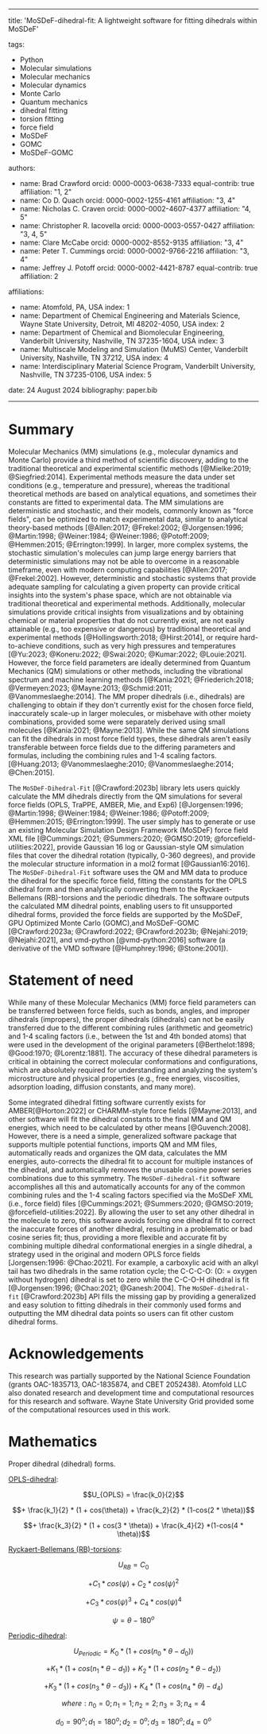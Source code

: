 
---
title: 'MoSDeF-dihedral-fit: A lightweight software for fitting dihedrals within MoSDeF'

tags:
  - Python
  - Molecular simulations
  - Molecular mechanics
  - Molecular dynamics
  - Monte Carlo
  - Quantum mechanics
  - dihedral fitting
  - torsion fitting
  - force field
  - MoSDeF
  - GOMC
  - MoSDeF-GOMC

authors:
  - name: Brad Crawford
    orcid: 0000-0003-0638-7333
    equal-contrib: true
    affiliation: "1, 2"
  - name: Co D. Quach
    orcid: 0000-0002-1255-4161
    affiliation: "3, 4"
  - name: Nicholas C. Craven
    orcid: 0000-0002-4607-4377
    affiliation: "4, 5"
  - name: Christopher R. Iacovella
    orcid: 0000-0003-0557-0427
    affiliation: "3, 4, 5"
  - name: Clare McCabe
    orcid: 0000-0002-8552-9135
    affiliation: "3, 4"
  - name: Peter T. Cummings
    orcid: 0000-0002-9766-2216
    affiliation: "3, 4"
  - name: Jeffrey J. Potoff
    orcid: 0000-0002-4421-8787
    equal-contrib: true
    affiliation: 2

affiliations:
 - name: Atomfold, PA, USA
   index: 1
 - name: Department of Chemical Engineering and Materials Science, Wayne State University, Detroit, MI 48202-4050, USA
   index: 2
 - name: Department of Chemical and Biomolecular Engineering, Vanderbilt University, Nashville, TN 37235-1604, USA
   index: 3
 - name: Multiscale Modeling and Simulation (MuMS) Center, Vanderbilt University, Nashville, TN 37212, USA
   index: 4
 - name: Interdisciplinary Material Science Program, Vanderbilt University, Nashville, TN 37235-0106, USA
   index: 5

date: 24 August 2024
bibliography: paper.bib

---

# Summary

Molecular Mechanics (MM) simulations (e.g., molecular dynamics and Monte Carlo) provide a third method of scientific discovery, adding to the traditional theoretical and experimental scientific methods [@Mielke:2019; @Siegfried:2014].  Experimental methods measure the data under set conditions (e.g., temperature and pressure), whereas the traditional theoretical methods are based on analytical equations, and sometimes their constants are fitted to experimental data.  The MM simulations are deterministic and stochastic, and their models, commonly known as "force fields", can be optimized to match experimental data, similar to analytical theory-based methods [@Allen:2017; @Frekel:2002; @Jorgensen:1996; @Martin:1998; @Weiner:1984; @Weiner:1986; @Potoff:2009; @Hemmen:2015; @Errington:1999].  In larger, more complex systems, the stochastic simulation's molecules can jump large energy barriers that deterministic simulations may not be able to overcome in a reasonable timeframe, even with modern computing capabilities [@Allen:2017; @Frekel:2002].  However, deterministic and stochastic systems that provide adequate sampling for calculating a given property can provide critical insights into the system's phase space, which are not obtainable via traditional theoretical and experimental methods.  Additionally, molecular simulations provide critical insights from visualizations and by obtaining chemical or material properties that do not currently exist, are not easily attainable (e.g., too expensive or dangerous) by traditional theoretical and experimental methods [@Hollingsworth:2018; @Hirst:2014], or require hard-to-achieve conditions, such as very high pressures and temperatures [@Yu:2023; @Koneru:2022; @Swai:2020; @Kumar:2022; @Louie:2021].  However, the force field parameters are ideally determined from Quantum Mechanics (QM) simulations or other methods, including the vibrational spectrum and machine learning methods [@Kania:2021; @Friederich:2018; @Vermeyen:2023; @Mayne:2013; @Schmid:2011; @Vanommeslaeghe:2014].  The MM proper dihedrals (i.e., dihedrals) are challenging to obtain if they don't currently exist for the chosen force field, inaccurately scale-up in larger molecules, or misbehave with other moiety combinations, provided some were separately derived using small molecules [@Kania:2021; @Mayne:2013].  While the same QM simulations can fit the dihedrals in most force field types, these dihedrals aren't easily transferable between force fields due to the differing parameters and formulas, including the combining rules and 1-4 scaling factors. [@Huang:2013; @Vanommeslaeghe:2010; @Vanommeslaeghe:2014; @Chen:2015].

The `MoSDeF-Dihedral-Fit` [@Crawford:2023b] library lets users quickly calculate the MM dihedrals directly from the QM simulations for several force fields (OPLS, TraPPE, AMBER, Mie, and Exp6) [@Jorgensen:1996; @Martin:1998; @Weiner:1984; @Weiner:1986; @Potoff:2009; @Hemmen:2015; @Errington:1999].  The user simply has to generate or use an existing Molecular Simulation Design Framework (MoSDeF) force field XML file [@Cummings:2021; @Summers:2020; @GMSO:2019; @forcefield-utilities:2022], provide Gaussian 16 log or Gaussian-style QM simulation files that cover the dihedral rotation (typically, 0-360 degrees), and provide the molecular structure information in a mol2 format [@Gaussian16:2016].  The `MoSDeF-Dihedral-Fit` software uses the QM and MM data to produce the dihedral for the specific force field, fitting the constants for the OPLS dihedral form and then analytically converting them to the Ryckaert-Bellemans (RB)-torsions and the periodic dihedrals.  The software outputs the calculated MM dihedral points, enabling users to fit unsupported dihedral forms, provided the force fields are supported by the MoSDeF, GPU Optimized Monte Carlo (GOMC),and MoSDeF-GOMC [@Crawford:2023a; @Crawford:2022; @Crawford:2023b; @Nejahi:2019; @Nejahi:2021], and vmd-python [@vmd-python:2016] software (a derivative of the VMD software [@Humphrey:1996; @Stone:2001]).


# Statement of need

While many of these Molecular Mechanics (MM) force field parameters can be transferred between force fields, such as bonds, angles, and improper dihedrals (impropers), the proper dihedrals (dihedrals) can not be easily transferred due to the different combining rules (arithmetic and geometric) and 1-4 scaling factors (i.e., between the 1st and 4th bonded atoms) that were used in the development of the original parameters [@Berthelot:1898; @Good:1970; @Lorentz:1881]. The accuracy of these dihedral parameters is critical in obtaining the correct molecular conformations and configurations, which are absolutely required for understanding and analyzing the system's microstructure and physical properties (e.g., free energies, viscosities, adsorption loading, diffusion constants, and many more).

Some integrated dihedral fitting software currently exists for AMBER[@Horton:2022] or CHARMM-style force fields [@Mayne:2013], and other software will fit the dihedral constants to the final MM and QM energies, which need to be calculated by other means [@Guvench:2008].  However, there is a need a simple, generalized software package that supports multiple potential functions, imports QM and MM files, automatically reads and organizes the QM data, calculates the MM energies, auto-corrects the dihedral fit to account for multiple instances of the dihedral, and automatically removes the unusable cosine power series combinations due to this symmetry.  The `MoSDeF-dihedral-fit` software accomplishes all this and automatically accounts for any of the common combining rules and the 1-4 scaling factors specified via the MoSDeF XML (i.e., force field) files [@Cummings:2021; @Summers:2020; @GMSO:2019; @forcefield-utilities:2022].  By allowing the user to set any other dihedral in the molecule to zero, this software avoids forcing one dihedral fit to correct the inaccurate forces of another dihedral, resulting in a problematic or bad cosine series fit; thus, providing a more flexible and accurate fit by combining multiple dihedral conformational energies in a single dihedral, a strategy used in the original and modern OPLS force fields [Jorgensen:1996: @Chao:2021].  For example, a carboxylic acid with an alkyl tail has two dihedrals in the same rotation cycle; the C-C-C-O: (O: = oxygen without hydrogen) dihedral is set to zero while the C-C-O-H dihedral is fit [@Jorgensen:1996; @Chao:2021; @Ganesh:2004].  The `MoSDeF-dihedral-fit` [@Crawford:2023b] API fills the missing gap by providing a generalized and easy solution to fitting dihedrals in their commonly used forms and outputting the MM dihedral data points so users can fit other custom dihedral forms.

# Acknowledgements

This research was partially supported by the National Science Foundation (grants OAC-1835713, OAC-1835874, and CBET 2052438).  Atomfold LLC also donated research and development time and computational resources for this research and software.  Wayne State University Grid provided some of the computational resources used in this work.


# Mathematics

Proper dihedral (dihedral) forms.

<u>OPLS-dihedral</u>:

$$U_{OPLS} = \frac{k_0}{2}$$

$$+ \frac{k_1}{2} * (1 + cos(\theta)) + \frac{k_2}{2} * (1-cos(2 * \theta))$$

$$+ \frac{k_3}{2} * (1 + cos(3 * \theta)) + \frac{k_4}{2}  *(1-cos(4 * \theta))$$

<u>Ryckaert-Bellemans (RB)-torsions</u>:

$$U_{RB} = C_0$$

$$+ C_1 * cos(\psi) + C_2 * cos(\psi)^2$$

$$+ C_3 * cos(\psi)^3 + C_4 * cos(\psi)^4$$

$$\psi = \theta - 180^o$$

<u>Periodic-dihedral</u>:

$$U_{Periodic} = K_0 * (1 + cos(n_0*\theta - d_0))$$

$$+ K_1 * (1 + cos(n_1*\theta - d_1)) + K_2 * (1 + cos(n_2*\theta - d_2))$$

$$+  K_3 * (1 + cos(n_3*\theta - d_3)) +  K_4 * (1 + cos(n_4*\theta) - d_4)$$

$$where:  n_0 = 0  ;  n_1 = 1  ;  n_2 = 2  ;  n_3 = 3  ;  n_4 = 4 $$

$$d_0 = 90^o  ;  d_1 = 180^o  ;  d_2 = 0^o  ;  d_3 = 180^o  ;  d_4 = 0^o $$

